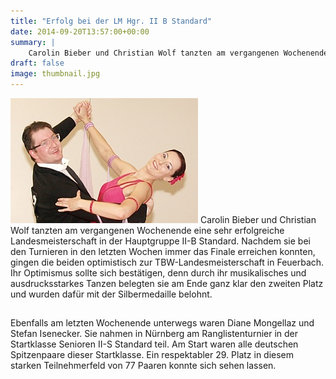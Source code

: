 ```yaml
---
title: "Erfolg bei der LM Hgr. II B Standard"
date: 2014-09-20T13:57:00+00:00
summary: |
    Carolin Bieber und Christian Wolf tanzten am vergangenen Wochenende eine sehr erfolgreiche Landesmeisterschaft in der Hauptgruppe II-B Standard.Ranglistenturnier SEN II S StandardEbenfalls am letzten Wochenende unterwegs waren Diane Mongellaz und Stefan Isenecker.
draft: false
image: thumbnail.jpg
---
```


![Carolin Bieber und Christian Wolf](Carolin_Christian.jpg) Carolin Bieber und Christian Wolf tanzten am vergangenen Wochenende eine sehr erfolgreiche Landesmeisterschaft in der Hauptgruppe II-B Standard. Nachdem sie bei den Turnieren in den letzten Wochen immer das Finale erreichen konnten, gingen die beiden optimistisch zur TBW-Landesmeisterschaft in Feuerbach. Ihr Optimismus sollte sich bestätigen, denn durch ihr musikalisches und ausdrucksstarkes Tanzen belegten sie am Ende ganz klar den zweiten Platz und wurden dafür mit der Silbermedaille belohnt.

## 

## 

## 

Ebenfalls am letzten Wochenende unterwegs waren Diane Mongellaz und Stefan Isenecker. Sie nahmen in Nürnberg am Ranglistenturnier in der Startklasse Senioren II-S Standard teil. Am Start waren alle deutschen Spitzenpaare dieser Startklasse. Ein respektabler 29. Platz in diesem starken Teilnehmerfeld von 77 Paaren konnte sich sehen lassen.


